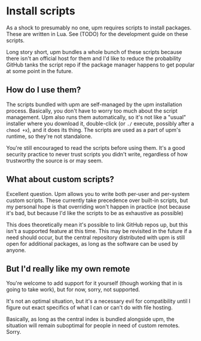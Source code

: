 # Install scripts

As a shock to presumably no one, upm requires scripts to install packages. These are written in Lua. See (TODO) for the development guide on these scripts.

Long story short, upm bundles a whole bunch of these scripts because there isn't an official host for them and I'd like to reduce the probability GitHub tanks the script repo if the package manager happens to get popular at some point in the future.

## How do I use them?

The scripts bundled with upm are self-managed by the upm installation process. Basically, you don't have to worry too much about the script management. Upm also runs them automatically, so it's not like a "usual" installer where you download it, double-click (or `./` execute, possibly after a `chmod +x`), and it does its thing. The scripts are used as a part of upm's runtime, so they're not standalone.

You're still encouraged to read the scripts before using them. It's a good security practice to never trust scripts you didn't write, regardless of how trustworthy the source is or may seem.

## What about custom scripts?

Excellent question. Upm allows you to write both per-user and per-system custom scripts. These currently take precedence over built-in scripts, but my personal hope is that overriding won't happen in practice (not because it's bad, but because I'd like the scripts to be as exhaustive as possible)

This does theoretically mean it's possible to link GitHub repos up, but this isn't a supported feature at this time. This may be revisited in the future if a need should occur, but the central repository distributed with upm is still open for additional packages, as long as the software can be used by anyone.

## But I'd really like my own remote

You're welcome to add support for it yourself (though working that in is going to take work), but for now, sorry, not supported.

It's not an optimal situation, but it's a necessary evil for compatibility until I figure out exact specifics of what I can or can't do with file hosting.

Basically, as long as the central index is bundled alongside upm, the situation will remain suboptimal for people in need of custom remotes. Sorry.
